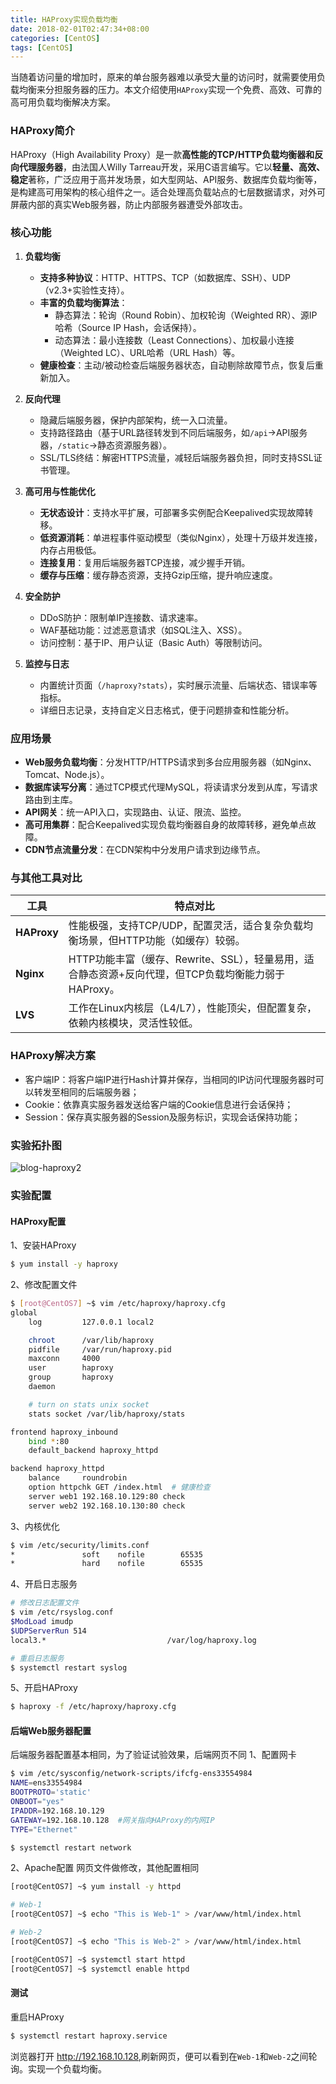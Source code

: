 ```yaml
---
title: HAProxy实现负载均衡
date: 2018-02-01T02:47:34+08:00
categories: [CentOS]
tags: [CentOS]
---
```


当随着访问量的增加时，原来的单台服务器难以承受大量的访问时，就需要使用负载均衡来分担服务器的压力。本文介绍使用`HAProxy`实现一个免费、高效、可靠的高可用负载均衡解决方案。

<!--more-->

### HAProxy简介

HAProxy（High Availability Proxy）是一款**高性能的TCP/HTTP负载均衡器和反向代理服务器**，由法国人Willy Tarreau开发，采用C语言编写。它以**轻量、高效、稳定**著称，广泛应用于高并发场景，如大型网站、API服务、数据库负载均衡等，是构建高可用架构的核心组件之一。适合处理高负载站点的七层数据请求，对外可屏蔽内部的真实Web服务器，防止内部服务器遭受外部攻击。

### **核心功能**

1. **负载均衡**
   - **支持多种协议**：HTTP、HTTPS、TCP（如数据库、SSH）、UDP（v2.3+实验性支持）。
   - **丰富的负载均衡算法**：
     - 静态算法：轮询（Round Robin）、加权轮询（Weighted RR）、源IP哈希（Source IP Hash，会话保持）。
     - 动态算法：最小连接数（Least Connections）、加权最小连接（Weighted LC）、URL哈希（URL Hash）等。
   - **健康检查**：主动/被动检查后端服务器状态，自动剔除故障节点，恢复后重新加入。

2. **反向代理**
   - 隐藏后端服务器，保护内部架构，统一入口流量。
   - 支持路径路由（基于URL路径转发到不同后端服务，如`/api`→API服务器，`/static`→静态资源服务器）。
   - SSL/TLS终结：解密HTTPS流量，减轻后端服务器负担，同时支持SSL证书管理。

3. **高可用与性能优化**
   - **无状态设计**：支持水平扩展，可部署多实例配合Keepalived实现故障转移。
   - **低资源消耗**：单进程事件驱动模型（类似Nginx），处理十万级并发连接，内存占用极低。
   - **连接复用**：复用后端服务器TCP连接，减少握手开销。
   - **缓存与压缩**：缓存静态资源，支持Gzip压缩，提升响应速度。

4. **安全防护**
   - DDoS防护：限制单IP连接数、请求速率。
   - WAF基础功能：过滤恶意请求（如SQL注入、XSS）。
   - 访问控制：基于IP、用户认证（Basic Auth）等限制访问。

5. **监控与日志**
   - 内置统计页面（`/haproxy?stats`），实时展示流量、后端状态、错误率等指标。
   - 详细日志记录，支持自定义日志格式，便于问题排查和性能分析。

### **应用场景**

- **Web服务负载均衡**：分发HTTP/HTTPS请求到多台应用服务器（如Nginx、Tomcat、Node.js）。
- **数据库读写分离**：通过TCP模式代理MySQL，将读请求分发到从库，写请求路由到主库。
- **API网关**：统一API入口，实现路由、认证、限流、监控。
- **高可用集群**：配合Keepalived实现负载均衡器自身的故障转移，避免单点故障。
- **CDN节点流量分发**：在CDN架构中分发用户请求到边缘节点。

### **与其他工具对比**

| 工具        | 特点对比                                                                                            |
| ----------- | --------------------------------------------------------------------------------------------------- |
| **HAProxy** | 性能极强，支持TCP/UDP，配置灵活，适合复杂负载均衡场景，但HTTP功能（如缓存）较弱。                   |
| **Nginx**   | HTTP功能丰富（缓存、Rewrite、SSL），轻量易用，适合静态资源+反向代理，但TCP负载均衡能力弱于HAProxy。 |
| **LVS**     | 工作在Linux内核层（L4/L7），性能顶尖，但配置复杂，依赖内核模块，灵活性较低。                        |

### HAProxy解决方案

- 客户端IP：将客户端IP进行Hash计算并保存，当相同的IP访问代理服务器时可以转发至相同的后端服务器；
- Cookie：依靠真实服务器发送给客户端的Cookie信息进行会话保持；
- Session：保存真实服务器的Session及服务标识，实现会话保持功能；

### 实验拓扑图

![blog-haproxy2](https://pengshp.coding.net/p/images/d/images/git/raw/master/blog-haproxy2.png "Haproxy")

### 实验配置

#### HAProxy配置

1、安装HAProxy

```sh
$ yum install -y haproxy
```

2、修改配置文件

```sh
$ [root@CentOS7] ~$ vim /etc/haproxy/haproxy.cfg
global
    log         127.0.0.1 local2

    chroot      /var/lib/haproxy
    pidfile     /var/run/haproxy.pid
    maxconn     4000
    user        haproxy
    group       haproxy
    daemon

    # turn on stats unix socket
    stats socket /var/lib/haproxy/stats

frontend haproxy_inbound
    bind *:80
    default_backend haproxy_httpd

backend haproxy_httpd
    balance     roundrobin
    option httpchk GET /index.html  # 健康检查
    server web1 192.168.10.129:80 check
    server web2 192.168.10.130:80 check
```

3、内核优化

```sh
$ vim /etc/security/limits.conf
*               soft    nofile        65535
*               hard    nofile        65535
```

4、开启日志服务

```sh
# 修改日志配置文件
$ vim /etc/rsyslog.conf
$ModLoad imudp
$UDPServerRun 514
local3.*                           /var/log/haproxy.log

# 重启日志服务
$ systemctl restart syslog
```

5、开启HAProxy

```sh
$ haproxy -f /etc/haproxy/haproxy.cfg
```

#### 后端Web服务器配置

后端服务器配置基本相同，为了验证试验效果，后端网页不同
1、配置网卡

```sh
$ vim /etc/sysconfig/network-scripts/ifcfg-ens33554984
NAME=ens33554984
BOOTPROTO='static'
ONBOOT="yes"
IPADDR=192.168.10.129
GATEWAY=192.168.10.128  #网关指向HAProxy的内网IP
TYPE="Ethernet"

$ systemctl restart network
```

2、Apache配置
网页文件做修改，其他配置相同

```sh
[root@CentOS7] ~$ yum install -y httpd

# Web-1
[root@CentOS7] ~$ echo "This is Web-1" > /var/www/html/index.html

# Web-2
[root@CentOS7] ~$ echo "This is Web-2" > /var/www/html/index.html

[root@CentOS7] ~$ systemctl start httpd
[root@CentOS7] ~$ systemctl enable httpd
```

#### 测试

重启HAProxy

```sh
$ systemctl restart haproxy.service
```

浏览器打开 <http://192.168.10.128>,刷新网页，便可以看到在`Web-1`和`Web-2`之间轮询。实现一个负载均衡。
